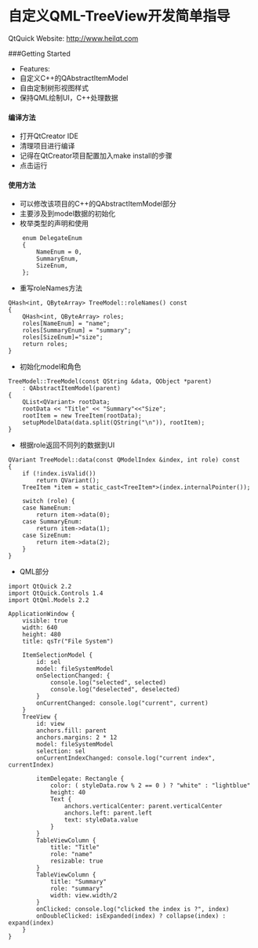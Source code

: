# 自定义QML-TreeView开发简单指导

QtQuick Website: http://www.heilqt.com

###Getting Started
* Features:
* 自定义C++的QAbstractItemModel
* 自由定制树形视图样式
* 保持QML绘制UI，C++处理数据


#### 编译方法
* 打开QtCreator IDE
* 清理项目进行编译
* 记得在QtCreator项目配置加入make install的步骤
* 点击运行

#### 使用方法
* 可以修改该项目的C++的QAbstractItemModel部分
* 主要涉及到model数据的初始化
* 枚举类型的声明和使用

```
    enum DelegateEnum
    {
        NameEnum = 0,
        SummaryEnum,
        SizeEnum,
    };
```

* 重写roleNames方法
```
QHash<int, QByteArray> TreeModel::roleNames() const
{
    QHash<int, QByteArray> roles;
    roles[NameEnum] = "name";
    roles[SummaryEnum] = "summary";
    roles[SizeEnum]="size";
    return roles;
}
```

* 初始化model和角色
```
TreeModel::TreeModel(const QString &data, QObject *parent)
    : QAbstractItemModel(parent)
{
    QList<QVariant> rootData;
    rootData << "Title" << "Summary"<<"Size";
    rootItem = new TreeItem(rootData);
    setupModelData(data.split(QString("\n")), rootItem);
}
```
* 根据role返回不同列的数据到UI
```
QVariant TreeModel::data(const QModelIndex &index, int role) const
{
    if (!index.isValid())
        return QVariant();
    TreeItem *item = static_cast<TreeItem*>(index.internalPointer());

    switch (role) {
    case NameEnum:
        return item->data(0);
    case SummaryEnum:
        return item->data(1);
    case SizeEnum:
        return item->data(2);
    }
}
```

* QML部分

```
import QtQuick 2.2
import QtQuick.Controls 1.4
import QtQml.Models 2.2

ApplicationWindow {
    visible: true
    width: 640
    height: 480
    title: qsTr("File System")

    ItemSelectionModel {
        id: sel
        model: fileSystemModel
        onSelectionChanged: {
            console.log("selected", selected)
            console.log("deselected", deselected)
        }
        onCurrentChanged: console.log("current", current)
    }
    TreeView {
        id: view
        anchors.fill: parent
        anchors.margins: 2 * 12
        model: fileSystemModel
        selection: sel
        onCurrentIndexChanged: console.log("current index", currentIndex)

        itemDelegate: Rectangle {
            color: ( styleData.row % 2 == 0 ) ? "white" : "lightblue"
            height: 40
            Text {
                anchors.verticalCenter: parent.verticalCenter
                anchors.left: parent.left
                text: styleData.value 
            }
        }
        TableViewColumn {
            title: "Title"
            role: "name"
            resizable: true
        }
        TableViewColumn {
            title: "Summary"
            role: "summary"
            width: view.width/2
        }
        onClicked: console.log("clicked the index is ?", index)
        onDoubleClicked: isExpanded(index) ? collapse(index) : expand(index)
    }
}

```
